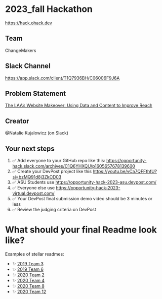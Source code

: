 
# 2023_fall Hackathon
https://hack.ohack.dev
## Team
ChangeMakers

## Slack Channel
https://app.slack.com/client/T1Q7936BH/C06006F9J6A

## Problem Statement
[The LAA’s Website Makeover: Using Data and Content to Improve Reach](https://ohack.dev/project/cEE7yQZKUYUrDj0iyIP3)

## Creator
@Natalie Kujalowicz (on Slack)

## Your next steps
1. ✅ Add everyone to your GitHub repo like this: https://opportunity-hack.slack.com/archives/C1Q6YHXQU/p1605657678139600
2. ✅ Create your DevPost project like this https://youtu.be/vCa7QFFthfU?si=bzMQ91d8j3ZkOD03
3. ✅ ASU Students use https://opportunity-hack-2023-asu.devpost.com/
4. ✅ Everyone else use https://opportunity-hack-2023-virtual.devpost.com/
5. ✅ Your DevPost final submission demo video should be 3 minutes or less
6. ✅ Review the judging criteria on DevPost

# What should your final Readme look like?
Examples of stellar readmes:
- ✨ [2019 Team 3](https://github.com/2019-Arizona-Opportunity-Hack/Team-3)
- ✨ [2019 Team 6](https://github.com/2019-Arizona-Opportunity-Hack/Team-6)
- ✨ [2020 Team 2](https://github.com/2020-opportunity-hack/Team-02)
- ✨ [2020 Team 4](https://github.com/2020-opportunity-hack/Team-04)
- ✨ [2020 Team 8](https://github.com/2020-opportunity-hack/Team-08)
- ✨ [2020 Team 12](https://github.com/2020-opportunity-hack/Team-12)
